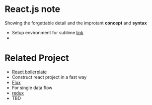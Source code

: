 # React.js note
Showing the forgettable detail and the improtant **concept** and **syntax**

* Setup environment for sublime [link](http://cheng.logdown.com/posts/2015/07/10/setup-sublime-text-3-for-reactjs-development)
* 



# Related Project

* [React boilerplate](https://github.com/petehunt/react-boilerplate)
 * Construct react project in a fast way
* [Flux](https://github.com/facebook/flux/tree/master/examples/flux-todomvc/)
 * For single data flow
* [redux](https://github.com/rackt/redux)
 * TBD    